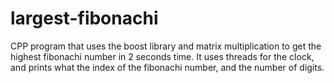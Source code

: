 # largest-fibonachi

CPP program that uses the boost library and matrix multiplication to get the highest fibonachi number in 2 seconds time.
It uses threads for the clock, and prints what the index of the fibonachi number, and the number of digits.
